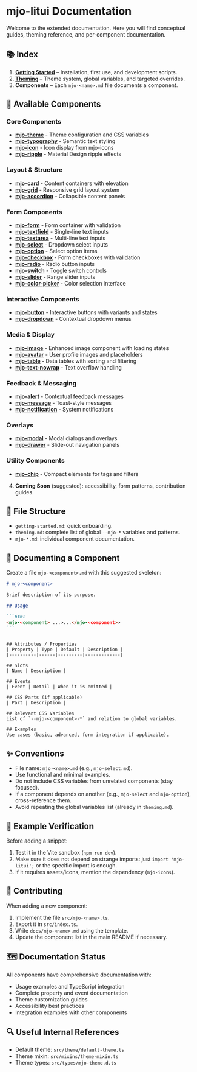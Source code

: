 # mjo-litui Documentation

Welcome to the extended documentation. Here you will find conceptual guides, theming reference, and per-component documentation.

## 📚 Index

1. **[Getting Started](getting-started.md)** – Installation, first use, and development scripts.
2. **[Theming](theming.md)** – Theme system, global variables, and targeted overrides.
3. **Components** – Each `mjo-<name>.md` file documents a component.

## 🧩 Available Components

### Core Components

-   **[mjo-theme](mjo-theme.md)** - Theme configuration and CSS variables
-   **[mjo-typography](mjo-typography.md)** - Semantic text styling
-   **[mjo-icon](mjo-icon.md)** - Icon display from mjo-icons
-   **[mjo-ripple](mjo-ripple.md)** - Material Design ripple effects

### Layout & Structure

-   **[mjo-card](mjo-card.md)** - Content containers with elevation
-   **[mjo-grid](mjo-grid.md)** - Responsive grid layout system
-   **[mjo-accordion](mjo-accordion.md)** - Collapsible content panels

### Form Components

-   **[mjo-form](mjo-form.md)** - Form container with validation
-   **[mjo-textfield](mjo-textfield.md)** - Single-line text inputs
-   **[mjo-textarea](mjo-textarea.md)** - Multi-line text inputs
-   **[mjo-select](mjo-select.md)** - Dropdown select inputs
-   **[mjo-option](mjo-option.md)** - Select option items
-   **[mjo-checkbox](mjo-checkbox.md)** - Form checkboxes with validation
-   **[mjo-radio](mjo-radio.md)** - Radio button inputs
-   **[mjo-switch](mjo-switch.md)** - Toggle switch controls
-   **[mjo-slider](mjo-slider.md)** - Range slider inputs
-   **[mjo-color-picker](mjo-color-picker.md)** - Color selection interface

### Interactive Components

-   **[mjo-button](mjo-button.md)** - Interactive buttons with variants and states
-   **[mjo-dropdown](mjo-dropdown.md)** - Contextual dropdown menus

### Media & Display

-   **[mjo-image](mjo-image.md)** - Enhanced image component with loading states
-   **[mjo-avatar](mjo-avatar.md)** - User profile images and placeholders
-   **[mjo-table](mjo-table.md)** - Data tables with sorting and filtering
-   **[mjo-text-nowrap](mjo-text-nowrap.md)** - Text overflow handling

### Feedback & Messaging

-   **[mjo-alert](mjo-alert.md)** - Contextual feedback messages
-   **[mjo-message](mjo-message.md)** - Toast-style messages
-   **[mjo-notification](mjo-notification.md)** - System notifications

### Overlays

-   **[mjo-modal](mjo-modal.md)** - Modal dialogs and overlays
-   **[mjo-drawer](mjo-drawer.md)** - Slide-out navigation panels

### Utility Components

-   **[mjo-chip](mjo-chip.md)** - Compact elements for tags and filters

4. **Coming Soon** (suggested): accessibility, form patterns, contribution guides.

## 🧱 File Structure

-   `getting-started.md`: quick onboarding.
-   `theming.md`: complete list of global `--mjo-*` variables and patterns.
-   `mjo-*.md`: individual component documentation.

## 🧩 Documenting a Component

Create a file `mjo-<component>.md` with this suggested skeleton:

````markdown
# mjo-<component>

Brief description of its purpose.

## Usage

```html
<mjo-<component> ...>...</mjo-<component>>
```
````

```

## Attributes / Properties
| Property | Type | Default | Description |
|----------|------|---------|-------------|

## Slots
| Name | Description |

## Events
| Event | Detail | When it is emitted |

## CSS Parts (if applicable)
| Part | Description |

## Relevant CSS Variables
List of `--mjo-<component>-*` and relation to global variables.

## Examples
Use cases (basic, advanced, form integration if applicable).
```

## ✨ Conventions

-   File name: `mjo-<name>.md` (e.g., `mjo-select.md`).
-   Use functional and minimal examples.
-   Do not include CSS variables from unrelated components (stay focused).
-   If a component depends on another (e.g., `mjo-select` and `mjo-option`), cross-reference them.
-   Avoid repeating the global variables list (already in `theming.md`).

## 🧪 Example Verification

Before adding a snippet:

1. Test it in the Vite sandbox (`npm run dev`).
2. Make sure it does not depend on strange imports: just `import 'mjo-litui';` or the specific import is enough.
3. If it requires assets/icons, mention the dependency (`mjo-icons`).

## 🤝 Contributing

When adding a new component:

1. Implement the file `src/mjo-<name>.ts`.
2. Export it in `src/index.ts`.
3. Write `docs/mjo-<name>.md` using the template.
4. Update the component list in the main README if necessary.

## 🗺️ Documentation Status

All components have comprehensive documentation with:

-   Usage examples and TypeScript integration
-   Complete property and event documentation
-   Theme customization guides
-   Accessibility best practices
-   Integration examples with other components

## 🔍 Useful Internal References

-   Default theme: `src/theme/default-theme.ts`
-   Theme mixin: `src/mixins/theme-mixin.ts`
-   Theme types: `src/types/mjo-theme.d.ts`
